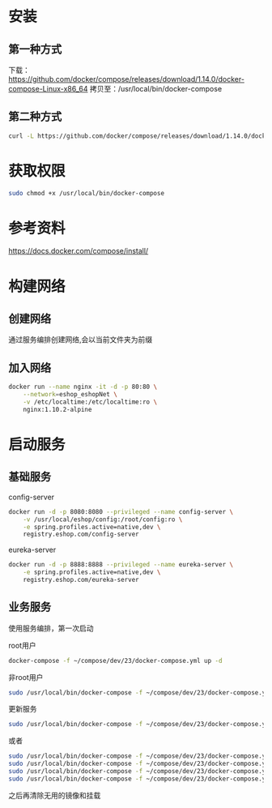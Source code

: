 安装
======
第一种方式
------
下载：https://github.com/docker/compose/releases/download/1.14.0/docker-compose-Linux-x86_64
拷贝至：/usr/local/bin/docker-compose

第二种方式
------
```bash
curl -L https://github.com/docker/compose/releases/download/1.14.0/docker-compose-`uname -s`-`uname -m` > /usr/local/bin/docker-compose
```

获取权限
=====
```bash
sudo chmod +x /usr/local/bin/docker-compose
```

参考资料
=====
https://docs.docker.com/compose/install/

构建网络
=====
创建网络
-----
通过服务编排创建网络,会以当前文件夹为前缀

加入网络
-----
```bash
docker run --name nginx -it -d -p 80:80 \
    --network=eshop_eshopNet \
    -v /etc/localtime:/etc/localtime:ro \
    nginx:1.10.2-alpine
```

启动服务
=====
基础服务
-----
config-server
```bash
docker run -d -p 8080:8080 --privileged --name config-server \
    -v /usr/local/eshop/config:/root/config:ro \
    -e spring.profiles.active=native,dev \
    registry.eshop.com/config-server
```

eureka-server
```bash
docker run -d -p 8888:8888 --privileged --name eureka-server \
    -e spring.profiles.active=native,dev \
    registry.eshop.com/eureka-server
```

业务服务
-----
使用服务编排，第一次启动

root用户
```bash
docker-compose -f ~/compose/dev/23/docker-compose.yml up -d
```

非root用户
```bash
sudo /usr/local/bin/docker-compose -f ~/compose/dev/23/docker-compose.yml up -d
```

更新服务

```bash
sudo /usr/local/bin/docker-compose -f ~/compose/dev/23/docker-compose.yml down
```

或者

```bash
sudo /usr/local/bin/docker-compose -f ~/compose/dev/23/docker-compose.yml stop
sudo /usr/local/bin/docker-compose -f ~/compose/dev/23/docker-compose.yml rm
sudo /usr/local/bin/docker-compose -f ~/compose/dev/23/docker-compose.yml pull
sudo /usr/local/bin/docker-compose -f ~/compose/dev/23/docker-compose.yml up
```
之后再清除无用的镜像和挂载
